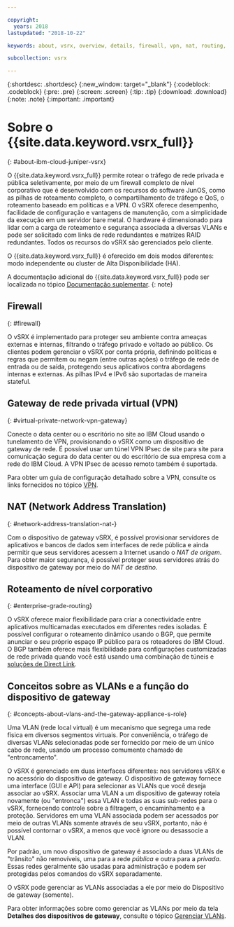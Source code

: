 ```yaml
---

copyright:
  years: 2018
lastupdated: "2018-10-22"

keywords: about, vsrx, overview, details, firewall, vpn, nat, routing, vlan

subcollection: vsrx

---
```


{:shortdesc: .shortdesc}
{:new_window: target="_blank"}
{:codeblock: .codeblock}
{:pre: .pre}
{:screen: .screen}
{:tip: .tip}
{:download: .download}
{:note: .note}
{:important: .important}

# Sobre o {{site.data.keyword.vsrx_full}}
{: #about-ibm-cloud-juniper-vsrx}

O {{site.data.keyword.vsrx_full}} permite rotear o tráfego de rede privada e pública seletivamente, por meio de um firewall completo de nível corporativo que é desenvolvido com os recursos do software JunOS, como as pilhas de roteamento completo, o compartilhamento de tráfego e QoS, o roteamento baseado em políticas e a VPN. O vSRX oferece desempenho, facilidade de configuração e vantagens de manutenção, com a simplicidade da execução em um servidor bare metal. O hardware é dimensionado para lidar com a carga de roteamento e segurança associada a diversas VLANs e pode ser solicitado com links de rede redundantes e matrizes RAID redundantes. Todos os recursos do vSRX são gerenciados pelo cliente.

O {{site.data.keyword.vsrx_full}} é oferecido em dois modos diferentes: modo independente ou cluster de Alta Disponibilidade (HA).

A documentação adicional do {{site.data.keyword.vsrx_full}} pode ser localizada no tópico [Documentação suplementar](/docs/infrastructure/vsrx?topic=vsrx-supplemental-ibm-cloud-juniper-vsrx-documentation).
{: note}

## Firewall
{: #firewall}

O vSRX é implementado para proteger seu ambiente contra ameaças externas e internas, filtrando o tráfego privado e voltado ao público. Os clientes podem gerenciar o vSRX por conta própria, definindo políticas e regras que permitem ou negam (entre outras ações) o tráfego de rede de entrada ou de saída, protegendo seus aplicativos contra abordagens internas e externas. As pilhas IPv4 e IPv6 são suportadas de maneira stateful.

## Gateway de rede privada virtual (VPN)
{: #virtual-private-network-vpn-gateway}

Conecte o data center ou o escritório no site ao IBM Cloud usando o tunelamento de VPN, provisionando o vSRX como um dispositivo de gateway de rede. É possível usar um túnel VPN IPsec de site para site para comunicação segura do data center ou do escritório de sua empresa com a rede do IBM Cloud. A VPN IPsec de acesso remoto também é suportada.

Para obter um guia de configuração detalhado sobre a VPN, consulte os links fornecidos no tópico [VPN](/docs/infrastructure/vsrx?topic=vsrx-working-with-vpn#working-with-vpn).

## NAT (Network Address Translation)
{: #network-address-translation-nat-}

Com o dispositivo de gateway vSRX, é possível provisionar servidores de aplicativos e bancos de dados sem interfaces de rede pública e ainda permitir que seus servidores acessem a Internet usando o _NAT de origem_. Para obter maior segurança, é possível proteger seus servidores atrás do dispositivo de gateway por meio do _NAT de destino_.

## Roteamento de nível corporativo
{: #enterprise-grade-routing}

O vSRX oferece maior flexibilidade para criar a conectividade entre aplicativos multicamadas executados em diferentes redes isoladas. É possível configurar o roteamento dinâmico usando o BGP, que permite anunciar o seu próprio espaço IP público para os roteadores do IBM Cloud. O BGP também oferece mais flexibilidade para configurações customizadas de rede privada quando você está usando uma combinação de túneis e [soluções de Direct Link](/docs/infrastructure/direct-link?topic=direct-link-overview-of-direct-link-offerings#overview-of-direct-link-offerings).

## Conceitos sobre as VLANs e a função do dispositivo de gateway
{: #concepts-about-vlans-and-the-gateway-appliance-s-role}

Uma VLAN (rede local virtual) é um mecanismo que segrega uma rede física em diversos segmentos virtuais. Por conveniência, o tráfego de diversas VLANs selecionadas pode ser fornecido por meio de um único cabo de rede, usando um processo comumente chamado de "entroncamento".

O vSRX é gerenciado em duas interfaces diferentes: nos servidores vSRX e no acessório do dispositivo de gateway. O dispositivo de gateway fornece uma interface (GUI e API) para selecionar as VLANs que você deseja associar ao vSRX. Associar uma VLAN a um dispositivo de gateway roteia novamente (ou "entronca") essa VLAN e todas as suas sub-redes para o vSRX, fornecendo controle sobre a filtragem, o encaminhamento e a proteção. Servidores em uma VLAN associada podem ser acessados ​​por meio de outras VLANs somente através de seu vSRX, portanto, não é possível contornar o vSRX, a menos que você ignore ou desassocie a VLAN.

Por padrão, um novo dispositivo de gateway é associado a duas VLANs de "trânsito" não removíveis, uma para a rede _pública_ e outra para a _privada_. Essas redes geralmente são usadas para administração e podem ser protegidas pelos comandos do vSRX separadamente.

O vSRX pode gerenciar as VLANs associadas a ele por meio do Dispositivo de gateway (somente).

Para obter informações sobre como gerenciar as VLANs por meio da tela **Detalhes dos dispositivos de gateway**, consulte o tópico [Gerenciar VLANs](/docs/infrastructure/vsrx?topic=vsrx-managing-ibm-vlans).
